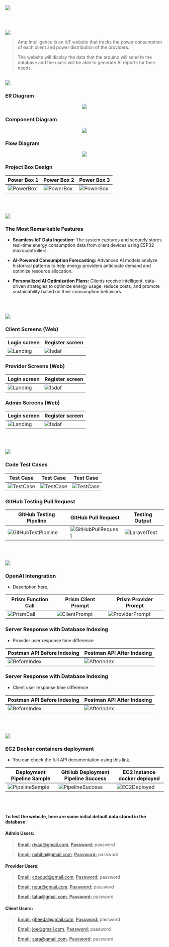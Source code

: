 <img src="./readme/title1.svg"/>

<br><br>

<!-- project overview -->
<img src="./readme/title2.svg"/>

> Amp Intelligence is an IoT website that tracks the power consumption of each client and power distribution of the providers.
> 
> The website will display the data that the arduino will send to the database and the users will be able to generate AI reports for their needs.

<br>

<!-- System Design -->
<img src="./readme/title3.svg"/>

### ER Diagram

<center>
<img src="./readme/demo/Diagrams/ERD.png"/>
</center>

### Component Diagram

<center>
<img src="./readme/demo/Diagrams/Component Diagram.png"/>
</center>

### Flow Diagram

<center>
<img src="./readme/demo/Diagrams/Flow Diagram.png"/>
</center>

### Project Box Design

| Power Box 1                             | Power Box 2                       | Power Box 3                        |
| --------------------------------------- | ------------------------------------- | ------------------------------------- |
| ![PowerBox](./readme/demo/Project_Box/Power_Room_1.jpg) | ![PowerBox](./readme/demo/Project_Box/Power_Room_2.jpg) | ![PowerBox](./readme/demo/Project_Box/Power_Room_3.jpg) |

<br><br>

<!-- Project Highlights -->
<img src="./readme/title4.svg"/>

### The Most Remarkable Features

- <b>Seamless IoT Data Ingestion:</b> The system captures and securely stores real-time energy consumption data from client devices using ESP32 microcontrollers.

- <b>AI-Powered Consumption Forecasting:</b> Advanced AI models analyze historical patterns to help energy providers anticipate demand and optimize resource allocation.

- <b>Personalized AI Optimization Plans:</b> Clients receive intelligent, data-driven strategies to optimize energy usage, reduce costs, and promote sustainability based on their consumption behaviors.

<br><br>

<!-- Demo -->
<img src="./readme/title5.svg"/>

### Client Screens (Web)

| Login screen                            | Register screen                       |
| --------------------------------------- | ------------------------------------- |
| ![Landing](./readme/demo/1440x1024.png) | ![fsdaf](./readme/demo/1440x1024.png) |



### Provider Screens (Web)

| Login screen                            | Register screen                       |
| --------------------------------------- | ------------------------------------- |
| ![Landing](./readme/demo/1440x1024.png) | ![fsdaf](./readme/demo/1440x1024.png) |



### Admin Screens (Web)

| Login screen                            | Register screen                       |
| --------------------------------------- | ------------------------------------- |
| ![Landing](./readme/demo/1440x1024.png) | ![fsdaf](./readme/demo/1440x1024.png) |


<br><br>

<!-- Development & Testing -->
<img src="./readme/title6.svg"/>

### Code Test Cases

| Test Case                            | Test Case                       | Test Case                        |
| --------------------------------------- | ------------------------------------- | ------------------------------------- |
| ![TestCase](./readme/demo/Testing/User_Test.png) | ![TestCase](./readme/demo/testing/Client_Dashboard_Test.png) | ![TestCase](./readme/demo/Testing/Provider_Overview_Test.png) |

### GitHub Testing Pull Request

| GitHub Testing Pipeline                            | GitHub Pull Request                       | Testing Output                       |
| --------------------------------------- | ------------------------------------- | ------------------------------------- |
| ![GitHubTestPipeline](./readme/demo/Testing/Laravel_Test_Staging.png) | ![GitHubPullRequest](./readme/demo/Testing/Pull%20Request%20Test%20Success.png) | ![LaravelTest](./readme/demo/Testing/php_artisan_test_success.png) |

<br><br>

<!-- AI-Power APP -->
<img src="./readme/title7.svg"/>

### OpenAI Intengration

- Description here.

| Prism Function Call                            | Prism Client Prompt                       | Prism Provider Prompt                        |
| --------------------------------------- | ------------------------------------- | ------------------------------------- |
| ![PrismCall](./readme/demo/AI/PrismFunctionCall.png) | ![ClientPrompt](./readme/demo/AI/PrismClientPrompt.png) | ![ProviderPrompt](./readme/demo/AI/PrismProviderPrompt.png) |

### Server Response with Database Indexing

- Provider user response time difference

| Postman API Before Indexing                            | Postman API After Indexing                       |
| --------------------------------------- | ------------------------------------- |
| ![BeforeIndex](./readme/demo/AI/Provider%20Report%20Before%20Indexing.png) | ![AfterIndex](./readme/demo/AI/Provider%20Report%20After%20Indexing.png) |

### Server Response with Database Indexing

- Client user response time difference

| Postman API Before Indexing                            | Postman API After Indexing                       |
| --------------------------------------- | ------------------------------------- |
| ![BeforeIndex](./readme/demo/AI/Client%20Report%20Before%20Indexing.png) | ![AfterIndex](./readme/demo/AI/Client%20Report%20After%20Indexing.png) |

<br><br>

<!-- Deployment -->
<img src="./readme/title8.svg"/>

### EC2 Docker containers deployment

- You can check the full API documentation using this [link]().

| Deployment Pipeline Sample                            | GitHub Deployment Pipeline Success                       | EC2 Instance docker deployed                        |
| --------------------------------------- | ------------------------------------- | ------------------------------------- |
| ![PipelineSample](./readme/demo/Deployment/Deployment%20Pipeline%201.png) | ![PipelineSuccess](./readme/demo/Deployment/GitHub_Deploy_Staging_Pipeline.png) | ![EC2Deployed](./readme/demo/Deployment/Node_Server_Docker_Deployed.png) |

<br><br>

#### To test the website, here are some initial default data stored in the database:

#### Admin Users:
> <u><b>Email:</b></u> riyad@gmail.com, <u><b>Password:</b></u> password

> <u><b>Email:</b></u> nabiha@gmail.com, <u><b>Password:</b></u> password

#### Provider Users:
> <u><b>Email:</b></u> cdaoud@gmail.com, <u><b>Password:</b></u> password

> <u><b>Email:</b></u> nour@gmail.com, <u><b>Password:</b></u> password

> <u><b>Email:</b></u> taha@gmail.com, <u><b>Password:</b></u> password

#### Client Users:
> <u><b>Email:</b></u> gheeda@gmail.com, <u><b>Password:</b></u> password

> <u><b>Email:</b></u> joe@gmail.com, <u><b>Password:</b></u> password

> <u><b>Email:</b></u> sara@gmail.com, <u><b>Password:</b></u> password
